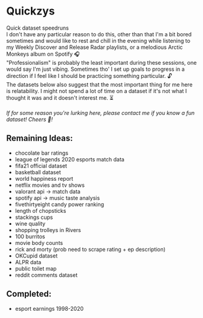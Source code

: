 # Quickzys
Quick dataset speedruns
<br>
I don't have any particular reason to do this, other than that I'm a bit bored sometimes and would like to rest and chill in the evening while listening to my Weekly Discover and Release Radar playlists, or a melodious Arctic Monkeys album on Spotify :headphones:  <br>
"Professionalism" is probably the least important during these sessions, one would say I'm just vibing. Sometimes tho' I set up goals to progress in a direction if I feel like I should be practicing something particular. :unlock: <br>
The datasets below also suggest that the most important thing for me here is relatability. I might not spend a lot of time on a dataset if it's not what I thought it was and it doesn't interest me. :hourglass_flowing_sand: <br>
<br>
*If for some reason you're lurking here, please contact me if you know a fun dataset! Cheers :clinking_glasses:!*

## Remaining Ideas:
- chocolate bar ratings
- league of legends 2020 esports match data
- fifa21 official dataset
- basketball dataset
- world happiness report 
- netflix movies and tv shows
- valorant api -> match data
- spotify api -> music taste analysis
- fivethirtyeight candy power ranking
- length of chopsticks
- stackings cups 
- wine quality 
- shopping trolleys in Rivers
- 100 burritos
- movie body counts
- rick and morty (prob need to scrape rating + ep description)
- OKCupid dataset
- ALPR data
- public toilet map
- reddit comments dataset

## Completed: 
- esport earnings 1998-2020
